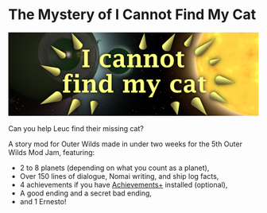 # The Mystery of I Cannot Find My Cat
![Thumbnail](/thumbnail.png)

Can you help Leuc find their missing cat?

A story mod for Outer Wilds made in under two weeks for the 5th Outer Wilds Mod Jam, featuring:
- 2 to 8 planets (depending on what you count as a planet),
- Over 150 lines of dialogue, Nomai writing, and ship log facts,
- 4 achievements if you have [Achievements+](https://outerwildsmods.com/mods/achievements/) installed (optional),
- A good ending and a secret bad ending,
- and 1 Ernesto!
